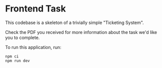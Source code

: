 # Frontend Task

This codebase is a skeleton of a trivially simple "Ticketing System".

Check the PDF you received for more information about the task we'd like you to complete.

To run this application, run:

```
npm ci
npm run dev
```

